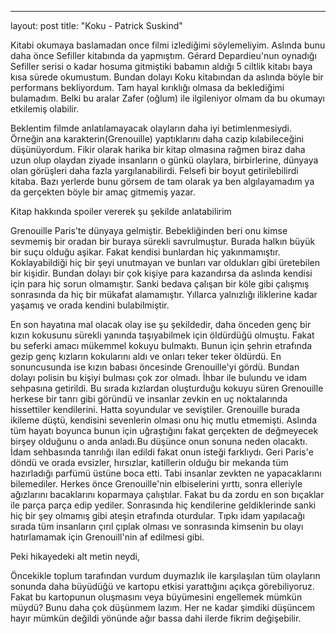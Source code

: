---
layout: post
title: "Koku - Patrick Suskind"

Kitabi okumaya baslamadan once filmi izlediğimi söylemeliyim. Aslında bunu daha önce Sefiller kitabında da yapmıştım. Gérard Depardieu'nun oynadığı Sefiller serisi o kadar hosuma gitmiştiki babamın aldığı 5 ciltlik kitabı baya kısa sürede okumustum. Bundan dolayı Koku kitabından da aslında böyle bir performans bekliyordum. Tam hayal kırıklığı olmasa da beklediğimi bulamadım. Belki bu aralar Zafer (oğlum) ile ilgileniyor olmam da bu okumayı etkilemiş olabilir. 

Beklentim filmde anlatılamayacak olayların daha iyi betimlenmesiydi. Örneğin ana karakterin(Grenouille) yaptıklarını daha cazip kılabileceğini düşünüyordum. Fikir olarak harika bir kitap olmasına rağmen biraz daha uzun olup olaydan ziyade insanların o günkü olaylara, birbirlerine, dünyaya olan görüşleri daha fazla yargılanabilirdi. Felsefi bir boyut getirilebilirdi kitaba. Bazı yerlerde bunu görsem de tam olarak ya ben algılayamadım ya da gerçekten böyle bir amaç gitmemiş yazar.

Kitap hakkında spoiler vererek şu şekilde anlatabilirim

Grenouille Paris'te dünyaya gelmiştir. Bebekliğinden beri onu kimse sevmemiş bir oradan bir buraya sürekli savrulmuştur. Burada halkın büyük bir suçu olduğu aşikar. Fakat kendisi bunlardan hiç yakınmamıştır. Koklayabildiği hiç bir şeyi unutmayan ve bunları var oldukları gibi üretebilen bir kişidir. Bundan dolayı bir çok kişiye para kazandırsa da aslında kendisi için para hiç sorun olmamıştır. Sanki bedava çalışan bir köle gibi çalışmış sonrasında da hiç bir mükafat alamamıştır. Yıllarca yalnızlığı iliklerine kadar yaşamış ve orada kendini bulabilmiştir. 

En son hayatına mal olacak olay ise şu şekildedir, daha önceden genç bir kızın kokusunu sürekli yanında taşıyabilmek için öldürdüğü olmuştu. Fakat bu seferki amacı mükemmel kokuyu bulmaktı. Bunun için şehrin etrafında gezip genç kızların kokularını aldı ve onları teker teker öldürdü. En sonuncusunda ise kızın babası öncesinde Grenouille'yi gördü. Bundan dolayı polisin bu kişiyi bulması çok zor olmadı. İhbar ile bulundu ve idam sehpasına getirildi. Bu sırada kızlardan oluşturduğu kokuyu süren Grenouille herkese bir tanrı gibi göründü ve insanlar zevkin en uç noktalarında hissettiler kendilerini. Hatta soyundular ve seviştiler. Grenouille burada ikileme düştü, kendisini sevenlerin olması onu hiç mutlu etmemişti. Aslında tüm hayatı boyunca bunun için uğraştığını fakat gerçekten de değmeyecek birşey olduğunu o anda anladı.Bu düşünce onun sonuna neden olacaktı. İdam sehbasında tanrılığı ilan edildi fakat onun isteği farklıydı. Geri Paris'e döndü ve orada evsizler, hırsızlar, katillerin olduğu bir mekanda tüm hazırladığı parfümü üstüne boca etti. Tabi insanlar zevkten ne yapacaklarını bilemediler. Herkes önce Grenouille'nin elbiselerini yırttı, sonra elleriyle ağızlarını bacaklarını koparmaya çalıştılar. Fakat bu da zordu en son bıçaklar ile parça parça edip yediler. Sonrasında hiç kendilerine geldiklerinde sanki hiç bir şey olmamış gibi ateşin etrafında oturdular. Tıpkı idam yapılacağı sırada tüm insanların çırıl çıplak olması ve sonrasında kimsenin bu olayı hatırlamamak için Grenouill'nin af edilmesi gibi.

Peki hikayedeki alt metin neydi,

Öncekikle toplum tarafından vurdum duymazlık ile karşılaşılan tüm olayların sonunda daha büyüdüğü ve kartopu etkisi yarattığını açıkça görebiliyoruz. Fakat bu kartopunun oluşmasını veya büyümesini engellemek mümkün müydü? Bunu daha çok düşünmem lazım. Her ne kadar şimdiki düşüncem hayır mümkün değildi yönünde ağır bassa dahi ilerde fikrim değişebilir.  

